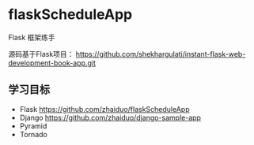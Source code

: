 # flaskScheduleApp

Flask 框架练手

源码基于Flask项目： https://github.com/shekhargulati/instant-flask-web-development-book-app.git

## 学习目标

* Flask     https://github.com/zhaiduo/flaskScheduleApp
* Django    https://github.com/zhaiduo/django-sample-app
* Pyramid
* Tornado
